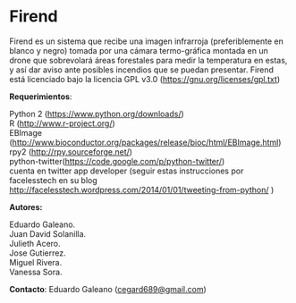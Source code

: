 Firend
======

Firend es un sistema que recibe una imagen infrarroja (preferiblemente en blanco y negro) tomada por una cámara termo-gráfica montada en un drone que sobrevolará áreas forestales para medir la temperatura en estas, y así dar aviso ante posibles incendios que se puedan presentar. Firend está licenciado bajo la licencia GPL v3.0 (https://gnu.org/licenses/gpl.txt)

**Requerimientos**:

Python 2 (https://www.python.org/downloads/)<br/>
R (http://www.r-project.org/)<br/>
EBImage (http://www.bioconductor.org/packages/release/bioc/html/EBImage.html)<br/>
rpy2 (http://rpy.sourceforge.net/)<br/>
python-twitter(https://code.google.com/p/python-twitter/)<br/>
cuenta en twitter app developer (seguir estas instrucciones por facelesstech en su blog http://facelesstech.wordpress.com/2014/01/01/tweeting-from-python/ )<br/>

**Autores:**

Eduardo Galeano.<br/>
Juan David Solanilla.<br/>
Julieth Acero.<br/>
Jose Gutierrez.<br/>
Miguel Rivera.<br/>
Vanessa Sora.<br/>

**Contacto**: Eduardo Galeano (cegard689@gmail.com)
